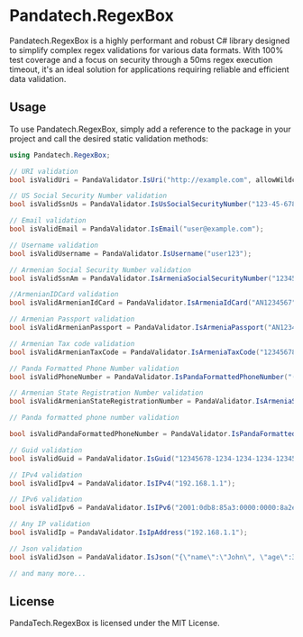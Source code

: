 # Pandatech.RegexBox

Pandatech.RegexBox is a highly performant and robust C# library designed to simplify complex regex validations for
various data formats. With 100% test coverage and a focus on security through a 50ms regex execution timeout, it's an
ideal solution for applications requiring reliable and efficient data validation.

## Usage

To use Pandatech.RegexBox, simply add a reference to the package in your project and call the desired static validation
methods:

```csharp
using Pandatech.RegexBox;

// URI validation
bool isValidUri = PandaValidator.IsUri("http://example.com", allowWildcards: false, allowNonSecure: true);

// US Social Security Number validation
bool isValidSsnUs = PandaValidator.IsUsSocialSecurityNumber("123-45-6789");

// Email validation
bool isValidEmail = PandaValidator.IsEmail("user@example.com");

// Username validation
bool isValidUsername = PandaValidator.IsUsername("user123");

// Armenian Social Security Number validation
bool isValidSsnAm = PandaValidator.IsArmeniaSocialSecurityNumber("12345678912");

//ArmenianIDCard validation
bool isValidArmenianIdCard = PandaValidator.IsArmeniaIdCard("AN1234567");

// Armenian Passport validation
bool isValidArmenianPassport = PandaValidator.IsArmeniaPassport("AN1234567");

// Armenian Tax code validation
bool isValidArmenianTaxCode = PandaValidator.IsArmeniaTaxCode("12345678");

// Panda Formatted Phone Number validation
bool isValidPhoneNumber = PandaValidator.IsPandaFormattedPhoneNumber("(374)94810553");

// Armenian State Registration Number validation
bool isValidArmenianStateRegistrationNumber = PandaValidator.IsArmeniaStateRegistryNumber("123.456.78");

// Panda formatted phone number validation

bool isValidPandaFormattedPhoneNumber = PandaValidator.IsPandaFormattedPhoneNumber("(374)94810553");

// Guid validation
bool isValidGuid = PandaValidator.IsGuid("12345678-1234-1234-1234-123456789012");

// IPv4 validation
bool isValidIpv4 = PandaValidator.IsIPv4("192.168.1.1");

// IPv6 validation
bool isValidIpv6 = PandaValidator.IsIPv6("2001:0db8:85a3:0000:0000:8a2e:0370:7334");

// Any IP validation
bool isValidIp = PandaValidator.IsIpAddress("192.168.1.1");

// Json validation
bool isValidJson = PandaValidator.IsJson("{\"name\":\"John\", \"age\":30}");

// and many more...
```

## License

PandaTech.RegexBox is licensed under the MIT License.